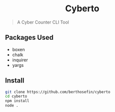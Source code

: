 <h1 align="center">
Cyberto
</h1>

> A Cyber Counter CLI Tool

## Packages Used

- boxen
- chalk
- inquirer
- yargs

## Install

```sh
git clone https://github.com/berthosefin/cyberto
cd cyberto
npm install
node .
```
